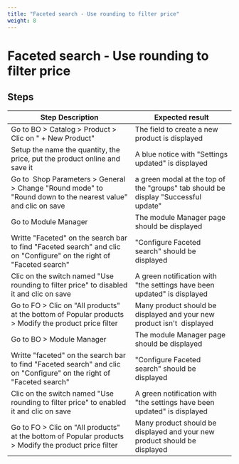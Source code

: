 ```yaml
---
title: "Faceted search - Use rounding to filter price"
weight: 8
---
```


# Faceted search - Use rounding to filter price
## Steps
| Step Description | Expected result |
| ----- | ----- |
| Go to BO > Catalog > Product > Clic on " + New Product" | The field to create a new product is displayed |
| Setup the name the quantity, the price, put the product online and save it | A blue notice with "Settings updated" is displayed |
| Go to  Shop Parameters > General > Change "Round mode" to "Round down to the nearest value" and clic on save | a green modal at the top of the "groups" tab should be display "Successful update" |
| Go to Module Manager | The module Manager page should be displayed |
| Writte "Faceted" on the search bar to find "Faceted search" and clic on "Configure" on the right of "Faceted search" | "Configure Faceted search" should be displayed |
| Clic on the switch named "Use rounding to filter price" to disabled it and clic on save | A green notification with "the settings have been updated" is displayed |
| Go to FO > Clic on "All products" at the bottom of Popular products > Modify the product price filter | Many product should be displayed and your new product isn't  displayed |
| Go to BO > Module Manager | The module Manager page should be displayed |
| Writte "faceted" on the search bar to find "Faceted search" and clic on "Configure" on the right of "Faceted search" | "Configure Faceted search" should be displayed |
| Clic on the switch named "Use rounding to filter price" to enabled it and clic on save | A green notification with "the settings have been updated" is displayed |
| Go to FO > Clic on "All products" at the bottom of Popular products > Modify the product price filter | Many product should be displayed and your new product should be displayed |
